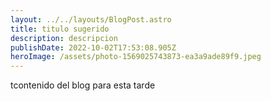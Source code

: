```yaml
---
layout: ../../layouts/BlogPost.astro
title: titulo sugerido
description: descripcion
publishDate: 2022-10-02T17:53:08.905Z
heroImage: /assets/photo-1569025743873-ea3a9ade89f9.jpeg
---
```

tcontenido del blog para esta tarde